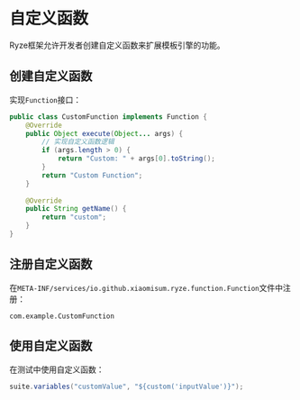 # 自定义函数

Ryze框架允许开发者创建自定义函数来扩展模板引擎的功能。

## 创建自定义函数

实现`Function`接口：

```java
public class CustomFunction implements Function {
    @Override
    public Object execute(Object... args) {
        // 实现自定义函数逻辑
        if (args.length > 0) {
            return "Custom: " + args[0].toString();
        }
        return "Custom Function";
    }
    
    @Override
    public String getName() {
        return "custom";
    }
}
```

## 注册自定义函数

在`META-INF/services/io.github.xiaomisum.ryze.function.Function`文件中注册：

```
com.example.CustomFunction
```

## 使用自定义函数

在测试中使用自定义函数：

```java
suite.variables("customValue", "${custom('inputValue')}");
```